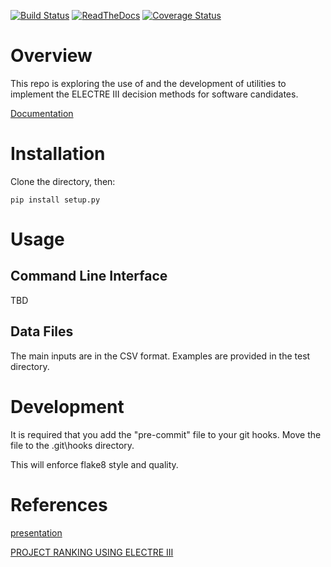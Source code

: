 [![Build Status](https://travis-ci.org/napaynedev/electre.svg?branch=master)](https://travis-ci.org/napaynedev/electre)
[![ReadTheDocs](https://readthedocs.org/projects/electre/badge/?version=latest)](http://electre.readthedocs.io/en/latest/)
[![Coverage Status](https://coveralls.io/repos/github/napaynedev/electre/badge.svg)](https://coveralls.io/github/napaynedev/electre)

# Overview

This repo is exploring the use of and the development of utilities to implement the ELECTRE III decision methods for software candidates.

[Documentation](http://electre.readthedocs.io/en/latest/)

# Installation

Clone the directory, then:

```
pip install setup.py
```

# Usage

## Command Line Interface

TBD

## Data Files

The main inputs are in the CSV format.  Examples are provided in the test directory.  

# Development

It is required that you add the "pre-commit" file to your git hooks.  Move the file to the .git\hooks directory.

This will enforce flake8 style and quality.

# References

[presentation](file:///C:/Users/npayne3/Downloads/MCDA-ELECTREIII.pdf)

[PROJECT RANKING USING ELECTRE III](http://citeseerx.ist.psu.edu/viewdoc/download?doi=10.1.1.493.6585&rep=rep1&type=pdf)